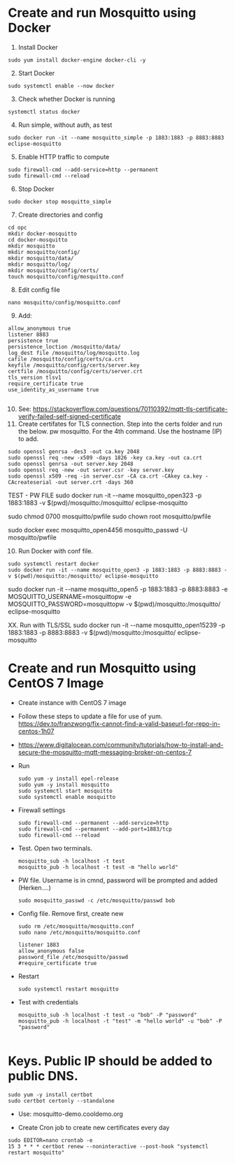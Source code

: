 # Create and run Mosquitto using Docker



1. Install Docker
```
sudo yum install docker-engine docker-cli -y
```

2. Start Docker
```
sudo systemctl enable --now docker
```

3. Check whether Docker is running

```
systemctl status docker
```
4. Run simple, without auth, as test
```
sudo docker run -it --name mosquitto_simple -p 1883:1883 -p 8883:8883 eclipse-mosquitto 
```

5. Enable HTTP traffic to compute
```
sudo firewall-cmd --add-service=http --permanent
sudo firewall-cmd --reload
```

6. Stop Docker
```
sudo docker stop mosquitto_simple
```

7. Create directories and config
```
cd opc
mkdir docker-mosquitto
cd docker-mosquitto
mkdir mosquitto 
mkdir mosquitto/config/ 
mkdir mosquitto/data/
mkdir mosquitto/log/
mkdir mosquitto/config/certs/
touch mosquitto/config/mosquitto.conf
```
8. Edit config file
```
nano mosquitto/config/mosquitto.conf
```
9. Add:
```
allow_anonymous true
listener 8883
persistence true
persistence_loction /mosquitto/data/
log_dest file /mosquitto/log/mosquitto.log
cafile /mosquitto/config/certs/ca.crt
keyfile /mosquitto/config/certs/server.key
certfile /mosquitto/config/certs/server.crt
tls_version tlsv1
require_certificate true
use_identity_as_username true


```
10. See: https://stackoverflow.com/questions/70110392/mqtt-tls-certificate-verify-failed-self-signed-certificate
10. Create certifates for TLS connection. Step into the certs folder and run the below. pw mosquitto. For the 4th command. Use the hostname (IP) to add.

```
sudo openssl genrsa -des3 -out ca.key 2048
sudo openssl req -new -x509 -days 1826 -key ca.key -out ca.crt
sudo openssl genrsa -out server.key 2048
sudo openssl req -new -out server.csr -key server.key
sudo openssl x509 -req -in server.csr -CA ca.crt -CAkey ca.key -CAcreateserial -out server.crt -days 360
```

TEST - PW FILE
sudo docker run -it --name mosquitto_open323 -p 1883:1883 -v $(pwd)/mosquitto:/mosquitto/ eclipse-mosquitto


sudo chmod 0700 mosquitto/pwfile
sudo chown root mosquitto/pwfile

sudo docker exec mosquitto_open4456 mosquitto_passwd -U mosquitto/pwfile




10. Run Docker with conf file. 
```
sudo systemctl restart docker
sudo docker run -it --name mosquitto_open3 -p 1883:1883 -p 8883:8883 -v $(pwd)/mosquitto:/mosquitto/ eclipse-mosquitto
```
sudo docker run -it --name mosquitto_open5 -p 1883:1883 -p 8883:8883 -e MOSQUITTO_USERNAME=mosquittopw -e MOSQUITTO_PASSWORD=mosquittopw -v $(pwd)/mosquitto:/mosquitto/ eclipse-mosquitto

XX. Run with TLS/SSL
sudo docker run -it --name mosquitto_open15239 -p 1883:1883 -p 8883:8883 -v $(pwd)/mosquitto:/mosquitto/ eclipse-mosquitto



# Create and run Mosquitto using CentOS 7 Image

- Create instance with CentOS 7 image
- Follow these steps to update a file for use of yum. https://dev.to/franzwong/fix-cannot-find-a-valid-baseurl-for-repo-in-centos-1h07
- https://www.digitalocean.com/community/tutorials/how-to-install-and-secure-the-mosquitto-mqtt-messaging-broker-on-centos-7
- Run

  ```
  sudo yum -y install epel-release
  sudo yum -y install mosquitto
  sudo systemctl start mosquitto
  sudo systemctl enable mosquitto
  ```

- Firewall settings
  ```
  sudo firewall-cmd --permanent --add-service=http
  sudo firewall-cmd --permanent --add-port=1883/tcp
  sudo firewall-cmd --reload
  ```

- Test. Open two terminals.
  ```
  mosquitto_sub -h localhost -t test
  mosquitto_pub -h localhost -t test -m "hello world"
  ```


- PW file. Username is in cmnd, password will be prompted and added (Herken....)
  ```
  sudo mosquitto_passwd -c /etc/mosquitto/passwd bob
  ```

- Config file. Remove first, create new
  ```
  sudo rm /etc/mosquitto/mosquitto.conf
  sudo nano /etc/mosquitto/mosquitto.conf

  listener 1883
  allow_anonymous false
  password_file /etc/mosquitto/passwd
  #require_certificate true
  ```

- Restart
  ```
  sudo systemctl restart mosquitto
  ```

- Test with credentials
  ```
  mosquitto_sub -h localhost -t test -u "bob" -P "password"
  mosquitto_pub -h localhost -t "test" -m "hello world" -u "bob" -P "password"


# Keys. Public IP should be added to public DNS. 
  ```
  sudo yum -y install certbot
  sudo certbot certonly --standalone
  ```

- Use: mosquitto-demo.cooldemo.org

- Create Cron job to create new certificates every day
```
sudo EDITOR=nano crontab -e
15 3 * * * certbot renew --noninteractive --post-hook "systemctl restart mosquitto"
```



